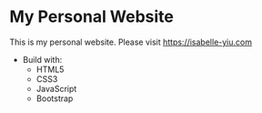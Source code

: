 # My Personal Website
This is my personal website. 
Please visit https://isabelle-yiu.com

- Build with:
    - HTML5
    - CSS3
    - JavaScript
    - Bootstrap
